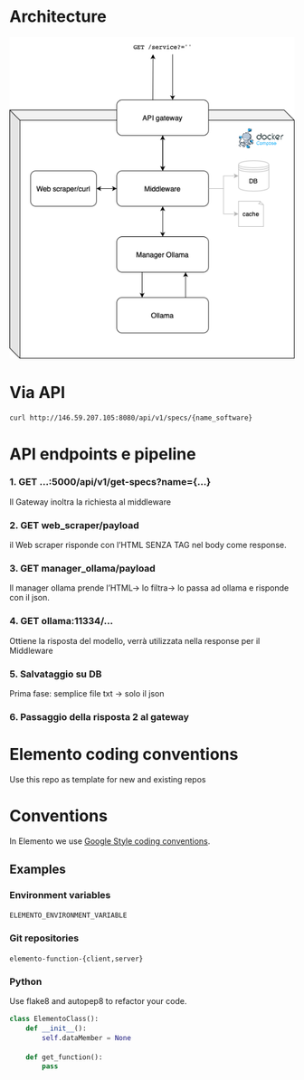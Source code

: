 # Architecture
![Architecture](images/architecture.png)

# Via API

`curl http://146.59.207.105:8080/api/v1/specs/{name_software}`

# API endpoints e pipeline

### 1. GET …:5000/api/v1/get-specs?name={…}

Il Gateway inoltra la richiesta al middleware

### 2. GET web_scraper/payload

il Web scraper risponde con l’HTML SENZA TAG nel body come response.

### 3. GET manager_ollama/payload

Il manager ollama prende l’HTML→ lo filtra→ lo passa ad ollama e risponde con il json.

### 4. GET ollama:11334/…

Ottiene la risposta del modello, verrà utilizzata nella response per il Middleware

### 5. Salvataggio su DB

Prima fase: semplice file txt → solo il json

### 6. Passaggio della risposta 2 al gateway


# Elemento coding conventions

Use this repo as template for new and existing repos

# Conventions

In Elemento we use [Google Style coding conventions](https://google.github.io/styleguide/).

## Examples

### Environment variables

`ELEMENTO_ENVIRONMENT_VARIABLE`

### Git repositories

`elemento-function-{client,server}`

### Python
Use flake8 and autopep8 to refactor your code.

```python
class ElementoClass():
    def __init__():
        self.dataMember = None
    
    def get_function():
        pass

```
